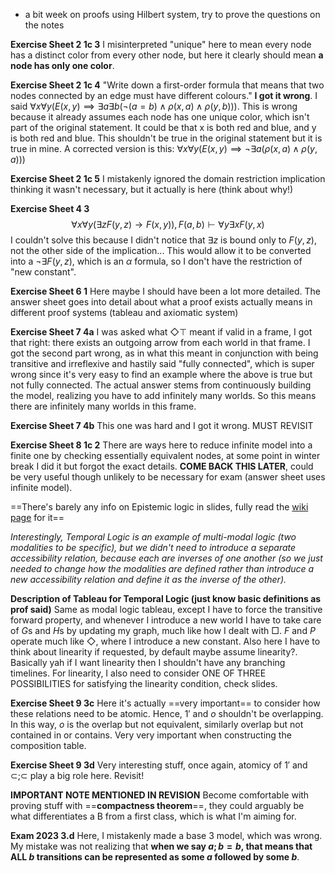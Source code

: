 - a bit week on proofs using Hilbert system, try to prove the questions on the notes

**Exercise Sheet 2 1c 3**
I misinterpreted "unique" here to mean every node has a distinct color from every other node, but here it clearly should mean **a node has only one color**.

**Exercise Sheet 2 1c 4**
"Write down a first-order formula that means that two nodes connected by an edge must have different colours." **I got it wrong**.
I said $\forall x \forall y (E(x, y) \implies \exists a \exists b (\lnot (a = b) \land \rho(x, a) \land \rho(y, b)))$. This is wrong because it already assumes each node has one unique color, which isn't part of the original statement. It could be that x is both red and blue, and y is both red and blue. This shouldn't be true in the original statement but it is true in mine.
A corrected version is this: $\forall x \forall y (E(x, y) \implies \lnot \exists a (\rho(x, a) \land \rho(y, a)))$

**Exercise Sheet 2 1c 5**
I mistakenly ignored the domain restriction implication thinking it wasn't necessary, but it actually is here (think about why!)

**Exercise Sheet 4 3**
$$∀x∀y(∃zF(y,z) → F(x,y)), F(a,b) \vdash ∀y∃xF(y,x)$$
I couldn't solve this because I didn't notice that $∃z$ is bound only to $F(y,z)$, not the other side of the implication... This would allow it to be converted into a $\lnot \exists F(y,z)$, which is an $\alpha$ formula, so I don't have the restriction of "new constant".

**Exercise Sheet 6 1**
Here maybe I should have been a lot more detailed. The answer sheet goes into detail about what a proof exists actually means in different proof systems (tableau and axiomatic system)

**Exercise Sheet 7 4a**
I was asked what $\Diamond \top$ meant if valid in a frame, I got that right: there exists an outgoing arrow from each world in that frame. I got the second part wrong, as in what this meant in conjunction with being transitive and irreflexive and hastily said "fully connected", which is super wrong since it's very easy to find an example where the above is true but not fully connected. The actual answer stems from continuously building the model, realizing you have to add infinitely many worlds. So this means there are infinitely many worlds in this frame.

**Exercise Sheet 7 4b**
This one was hard and I got it wrong. MUST REVISIT

**Exercise Sheet 8 1c 2**
There are ways here to reduce infinite model into a finite one by checking essentially equivalent nodes, at some point in winter break I did it but forgot the exact details. **COME BACK THIS LATER**, could be very useful though unlikely to be necessary for exam (answer sheet uses infinite model).

==There's barely any info on Epistemic logic in slides, fully read the [wiki page](https://en.wikipedia.org/wiki/Epistemic_modal_logic) for it==

*Interestingly, Temporal Logic is an example of multi-modal logic (two modalities to be specific), but we didn't need to introduce a separate accessibility relation, because each are inverses of one another (so we just needed to change how the modalities are defined rather than introduce a new accessibility relation and define it as the inverse of the other).*

**Description of Tableau for Temporal Logic (just know basic definitions as prof said)**
Same as modal logic tableau, except I have to force the transitive forward property, and whenever I introduce a new world I have to take care of $G$s and $H$s by updating my graph, much like how I dealt with $\Box$. $F$ and $P$ operate much like $\Diamond$, where I introduce a new constant. Also here I have to think about linearity if requested, by default maybe assume linearity?. Basically yah if I want linearity then I shouldn't have any branching timelines. For linearity, I also need to consider ONE OF THREE POSSIBILITIES for satisfying the linearity condition, check slides.

**Exercise Sheet 9 3c**
Here it's actually ==very important== to consider how these relations need to be atomic. Hence, $1'$ and $o$ shouldn't be overlapping. In this way, $o$ is the overlap but not equivalent, similarly overlap but not contained in or contains. Very very important when constructing the composition table.

**Exercise Sheet 9 3d**
Very interesting stuff, once again, atomicy of $1'$ and $\subset;\subset$ play a big role here. Revisit!

**IMPORTANT NOTE MENTIONED IN REVISION**
Become comfortable with proving stuff with ==**compactness theorem**==, they could arguably be what differentiates a B from a first class, which is what I'm aiming for.

**Exam 2023 3.d**
Here, I mistakenly made a base 3 model, which was wrong. My mistake was not realizing that **when we say $a;b = b$, that means that ALL $b$ transitions can be represented as some $a$ followed by some $b$**.
